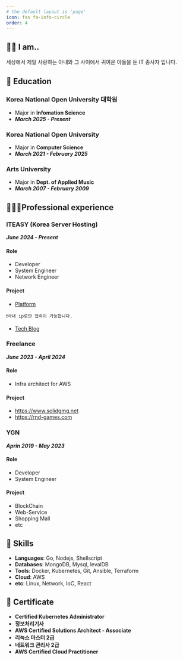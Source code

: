 ```yaml
---
# the default layout is 'page'
icon: fas fa-info-circle
order: 4
---
```


## 💁🏼 I am..

세상에서 제일 사랑하는 아내와
그 사이에서 귀여운 아들을 둔
IT 종사자 입니다.

## 📖  Education

### Korea National Open University 대학원
- Major in **Infomation Science**  
- ***March 2025 - Present*** 


### Korea National Open University
- Major in **Computer Science**  
- ***March 2021 - February 2025*** 


### Arts University 
- Major in **Dept. of Applied Music**  
- ***March 2007 - February 2009*** 

## 🧑🏼‍💻Professional experience

### ITEASY (Korea Server Hosting)
***June 2024 - Present***
#### Role
- Developer
- System Engineer
- Network Engineer

#### Project
- [Platform](https://ops.iteasy.co.kr/)
~~~
❗️사내 ip로만 접속이 가능합니다.
~~~
- [Tech Blog](https://iteasytech.com/2024/11/12/%ea%b3%a0%ea%b0%9d-%eb%a7%9e%ec%b6%a4%ed%98%95-db-%eb%b0%b1%ec%97%85-%eb%b0%8f-%eb%b3%b5%ec%9b%90-%ec%86%94%eb%a3%a8%ec%85%98-%ea%b0%9c%eb%b0%9c-%ec%82%ac%eb%a1%80/)

### Freelance 
***June 2023 - April 2024***

#### Role
- Infra architect for AWS

#### Project
- https://www.solidgmg.net
- https://rnd-games.com

### YGN 
***Aprin 2019 - May 2023***

#### Role
- Developer
- System Engineer

#### Project
- BlockChain
- Web-Service
- Shopping Mall
- etc

## 🙋   Skills

- **Languages**: Go, Nodejs, Shellscript
- **Databases**: MongoDB, Mysql, levalDB
- **Tools**: Docker, Kubernetes, Git, Ansible, Terraform
- **Cloud**: AWS
- **etc**: Linux, Network, IoC, React

## 📜  Certificate

- **Certified Kubernetes Administrator**
- **정보처리기사**
- **AWS Certified Solutions Architect - Associate**
- **리눅스 마스터 2급**
- **네트워크 관리사 2급**
- **AWS Certified Cloud Practitioner**

